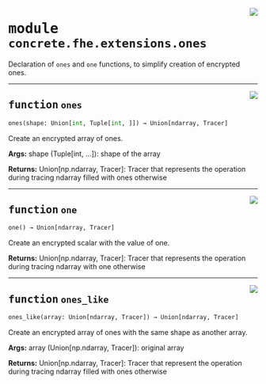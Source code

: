 <!-- markdownlint-disable -->

<a href="../../../compilers/concrete-compiler/compiler/lib/Bindings/Python/concrete/fhe/extensions/ones.py#L0"><img align="right" style="float:right;" src="https://img.shields.io/badge/-source-cccccc?style=flat-square"></a>

# <kbd>module</kbd> `concrete.fhe.extensions.ones`
Declaration of `ones` and `one` functions, to simplify creation of encrypted ones. 


---

<a href="../../../compilers/concrete-compiler/compiler/lib/Bindings/Python/concrete/fhe/extensions/ones.py#L14"><img align="right" style="float:right;" src="https://img.shields.io/badge/-source-cccccc?style=flat-square"></a>

## <kbd>function</kbd> `ones`

```python
ones(shape: Union[int, Tuple[int, ]]) → Union[ndarray, Tracer]
```

Create an encrypted array of ones. 



**Args:**
  shape (Tuple[int, ...]):  shape of the array 



**Returns:**
  Union[np.ndarray, Tracer]:  Tracer that represents the operation during tracing  ndarray filled with ones otherwise 


---

<a href="../../../compilers/concrete-compiler/compiler/lib/Bindings/Python/concrete/fhe/extensions/ones.py#L46"><img align="right" style="float:right;" src="https://img.shields.io/badge/-source-cccccc?style=flat-square"></a>

## <kbd>function</kbd> `one`

```python
one() → Union[ndarray, Tracer]
```

Create an encrypted scalar with the value of one. 



**Returns:**
  Union[np.ndarray, Tracer]:  Tracer that represents the operation during tracing  ndarray with one otherwise 


---

<a href="../../../compilers/concrete-compiler/compiler/lib/Bindings/Python/concrete/fhe/extensions/ones.py#L59"><img align="right" style="float:right;" src="https://img.shields.io/badge/-source-cccccc?style=flat-square"></a>

## <kbd>function</kbd> `ones_like`

```python
ones_like(array: Union[ndarray, Tracer]) → Union[ndarray, Tracer]
```

Create an encrypted array of ones with the same shape as another array. 



**Args:**
  array (Union[np.ndarray, Tracer]):  original array 



**Returns:**
  Union[np.ndarray, Tracer]:  Tracer that represent the operation during tracing  ndarray filled with ones otherwise 


